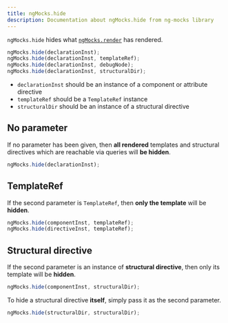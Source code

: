 ```yaml
---
title: ngMocks.hide
description: Documentation about ngMocks.hide from ng-mocks library
---
```


`ngMocks.hide` hides what [`ngMocks.render`](./render.md) has rendered. 

```ts
ngMocks.hide(declarationInst);
ngMocks.hide(declarationInst, templateRef);
ngMocks.hide(declarationInst, debugNode);
ngMocks.hide(declarationInst, structuralDir);
```

- `declarationInst` should be an instance of a component or attribute directive
- `templateRef` should be a `TemplateRef` instance
- `structuralDir` should be an instance of a structural directive

## No parameter

If no parameter has been given, then **all rendered** templates and structural directives
which are reachable via queries will **be hidden**.

```ts
ngMocks.hide(declarationInst);
```

## TemplateRef

If the second parameter is `TemplateRef`, then **only the template** will be **hidden**.

```ts
ngMocks.hide(componentInst, templateRef);
ngMocks.hide(directiveInst, templateRef);
```

## Structural directive

If the second parameter is an instance of **structural directive**, then only its template will be **hidden**.

```ts
ngMocks.hide(componentInst, structuralDir);
```

To hide a structural directive **itself**, simply pass it as the second parameter.

```ts
ngMocks.hide(structuralDir, structuralDir);
```
